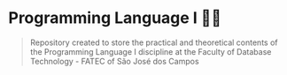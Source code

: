 # Programming Language I 👨‍💻

> Repository created to store the practical and theoretical contents of the Programming Language I discipline at the Faculty of Database Technology - FATEC of São José dos Campos
